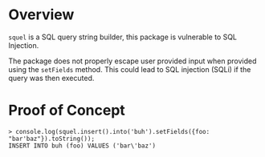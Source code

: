 # Overview

`squel` is a SQL query string builder, this package is vulnerable to SQL Injection.

The package does not properly escape user provided input when provided using the `setFields` method. This could lead to SQL injection (SQLi) if the query was then executed.

# Proof of Concept

```
> console.log(squel.insert().into('buh').setFields({foo: "bar'baz"}).toString());
INSERT INTO buh (foo) VALUES ('bar\'baz')
```
